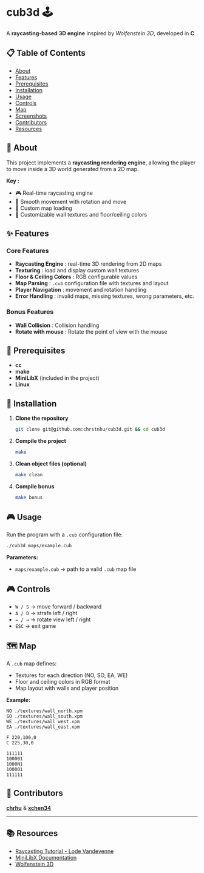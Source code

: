 # cub3d 🕹️

A **raycasting-based 3D engine** inspired by *Wolfenstein 3D*, developed in **C**

## 📋 Table of Contents  

- [About](#-about)  
- [Features](#-features)  
- [Prerequisites](#-prerequisites)  
- [Installation](#-installation)  
- [Usage](#-usage)  
- [Controls](#-controls)  
- [Map](#-map)  
- [Screenshots](#-screenshots)  
- [Contributors](#-contributors)  
- [Resources](#-resources)  

## 🎯 About  

This project implements a **raycasting rendering engine**, allowing the player to move inside a 3D world generated from a 2D map.  

**Key :**  
- 🎮 Real-time raycasting engine  
- 🧭 Smooth movement with rotation and move  
- 🏰 Custom map loading  
- 🎨 Customizable wall textures and floor/ceiling colors

## ✨ Features  

### Core Features
- **Raycasting Engine** : real-time 3D rendering from 2D maps  
- **Texturing** : load and display custom wall textures  
- **Floor & Ceiling Colors** : RGB configurable values  
- **Map Parsing** : `.cub` configuration file with textures and layout  
- **Player Navigation** : movement and rotation handling
- **Error Handling** : invalid maps, missing textures, wrong parameters, etc.

### Bonus Features
- **Wall Collision** : Collision handling
- **Rotate with mouse** : Rotate the point of view with the mouse

## 🔧 Prerequisites  

- **cc**  
- **make**  
- **MiniLibX** (included in the project)  
- **Linux**  

## 🚀 Installation  

1. **Clone the repository**  
   ```bash
   git clone git@github.com:chrstnhu/cub3d.git && cd cub3d
   ```  

2. **Compile the project**  
   ```bash
   make
   ```  

3. **Clean object files (optional)**  
   ```bash
   make clean
   ```  
4. **Compile bonus**  
   ```bash
   make bonus
   ```  
   
## 🎮 Usage  

Run the program with a `.cub` configuration file:  

```bash
./cub3d maps/example.cub
```  

**Parameters:**  
- `maps/example.cub` → path to a valid `.cub` map file  

## 🎮 Controls  

- `W / S` → move forward / backward  
- `A / D` → strafe left / right  
- `← / →` → rotate view left / right  
- `ESC` → exit game  

## 🗺️ Map  

A `.cub` map defines:  
- Textures for each direction (NO, SO, EA, WE)  
- Floor and ceiling colors in RGB format  
- Map layout with walls and player position  

**Example:**  

```
NO ./textures/wall_north.xpm
SO ./textures/wall_south.xpm
WE ./textures/wall_west.xpm
EA ./textures/wall_east.xpm

F 220,100,0
C 225,30,0

111111
100001
1000N1
100001
111111
```  

## 👥 Contributors  

[**chrhu**](https://github.com/chrstnhu) & [**xchen34**](https://github.com/xchen34)  

---  

## 📚 Resources  

- [Raycasting Tutorial - Lode Vandevenne](https://lodev.org/cgtutor/raycasting.html)  
- [MiniLibX Documentation](https://harm-smits.github.io/42docs/libs/minilibx)  
- [Wolfenstein 3D](http://users.atw.hu/wolf3d/)  
